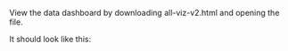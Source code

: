 View the data dashboard by downloading all-viz-v2.html and opening the file. 

It should look like this: 


